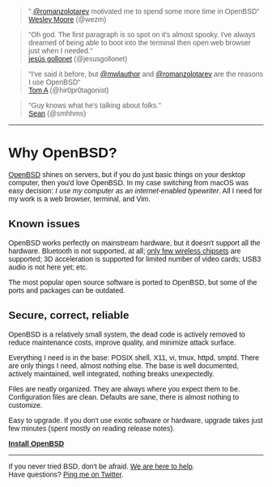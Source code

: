 <style><!-- body, h1, h2 {
  font-family: "Comic Sans MS", "Chalkboard SE", "Comic Neue", sans-serif;
}--></style>

> ".<a
href="https://mobile.twitter.com/romanzolotarev">@romanzolotarev</a>
motivated me to spend some more time in OpenBSD"<br>
[Wesley Moore](https://mobile.twitter.com/wezm/status/987251788821684224 "20 April 2018")
(@wezm)

> "Oh god. The first paragraph is so spot on it's almost spooky. I've
always dreamed of being able to boot into the terminal then open web
browser just when I needed."<br>
[jes&uacute;s gollonet](https://mobile.twitter.com/jesusgollonet/status/930376114110951424 "14 November 2017")
(@jesusgollonet)

> "I've said it before, but <a
href="https://mobile.twitter.com/mwlauthor">@mwlauthor</a> and <a
href="https://mobile.twitter.com/romanzolotarev">@romanzolotarev</a> are
the reasons I use OpenBSD"<br>
[Tom A](https://mobile.twitter.com/hir0pr0tagonist/status/986292987566149632 "17 April 2018")
(@hir0pr0tagonist)

> "Guy knows what he's talking about folks."<br>
[Sean](https://mobile.twitter.com/smhhms/status/930470965754114052 "14 November 2017")
(@smhhms)

---

# Why OpenBSD?

[OpenBSD](https://www.openbsd.org) shines on servers, but if you do just
basic things on your desktop computer, then you'd love OpenBSD. In my
case switching from macOS was easy decision: _I use my computer as an
internet-enabled typewriter_. All I need for my work is a web browser,
terminal, and Vim.

## Known issues

OpenBSD works perfectly on mainstream hardware, but it doesn't support
all the hardware. Bluetooth is not supported, at all; [only few wireless
chipsets](https://man.openbsd.org/?query=wireless&apropos=1) are
supported; 3D acceleration is supported for limited number of video
cards; USB3 audio is not here yet; etc.

The most popular open source software is ported to OpenBSD, but some of
the ports and packages can be outdated.

## Secure, correct, reliable

OpenBSD is a relatively small system, the dead code is actively removed
to reduce maintenance costs, improve quality, and minimize attack
surface.

Everything I need is in the base: POSIX shell, X11, vi, tmux, httpd,
smptd. There are only things I need, almost nothing else. The base is
well documented, actively maintained, well integrated, nothing breaks
unexpectedly.

Files are neatly organized. They are always where you expect them to be.
Configuration files are clean. Defaults are sane, there is almost
nothing to customize.

Easy to upgrade. If you don't use exotic software or hardware, upgrade
takes just few minutes (spent mostly on reading release notes).

**[Install OpenBSD](/openbsd/install.html)**

---

If you never tried BSD, don't be afraid. [We are here to
help](https://mobile.twitter.com/romanzolotarev/lists/bsd/members).
<br>Have questions? [Ping me on Twitter](https://mobile.twitter.com/romanzolotarev).
